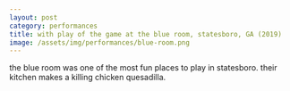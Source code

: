 ```yaml
---
layout: post
category: performances
title: with play of the game at the blue room, statesboro, GA (2019)
image: /assets/img/performances/blue-room.png
---
```




the blue room was one of the most fun places to play in statesboro. their kitchen makes a killing chicken quesadilla. 